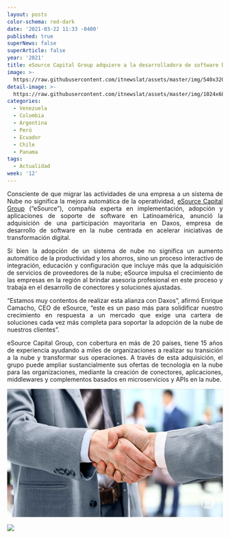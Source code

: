 ```yaml
---
layout: posts
color-schema: red-dark
date: '2021-03-22 11:33 -0400'
published: true
superNews: false
superArticle: false
year: '2021'
title: eSource Capital Group adquiere a la desarrolladora de software Daxos
image: >-
  https://raw.githubusercontent.com/itnewslat/assets/master/img/540x320/CheckHand-p.jpg
detail-image: >-
  https://raw.githubusercontent.com/itnewslat/assets/master/img/1024x680/CheckHand-g.jpg
categories:
  - Venezuela
  - Colombia
  - Argentina
  - Perú
  - Ecuador
  - Chile
  - Panama
tags:
  - Actualidad
week: '12'
---
```


<p style="text-align: justify;">Consciente de que migrar las actividades de una empresa a un sistema de Nube no significa la mejora automática de la operatividad, <a href="https://www.esourcecapital.com/">eSource Capital Group</a> (“eSource”), compañía experta en implementación, adopción y aplicaciones de soporte de software en Latinoamérica, anunció la adquisición de una participación mayoritaria en Daxos, empresa de desarrollo de software en la nube centrada en acelerar iniciativas de transformación digital.</p>
<p style="text-align: justify;">Si bien la adopción de un sistema de nube no significa un aumento automático de la productividad y los ahorros, sino un proceso interactivo de integración, educación y configuración que incluye más que la adquisición de servicios de proveedores de la nube; eSource impulsa el crecimiento de las empresas en la región al brindar asesoría profesional en este proceso y trabaja en el desarrollo de conectores y soluciones ajustadas.</p>
<p style="text-align: justify;">“Estamos muy contentos de realizar esta alianza con Daxos”, afirmó Enrique Camacho, CEO de eSource, “este es un paso más para solidificar nuestro crecimiento en respuesta a un mercado que exige una cartera de soluciones cada vez más completa para soportar la adopción de la nube de nuestros clientes”.</p>
<p style="text-align: justify;">eSource Capital Group, con cobertura en más de 20 países, tiene 15 años de experiencia ayudando a miles de organizaciones a realizar su transición a la nube y transformar sus operaciones. A través de esta adquisición, el grupo puede ampliar sustancialmente sus ofertas de tecnología en la nube para las organizaciones, mediante la creación de conectores, aplicaciones, middlewares y complementos basados en microservicios y APIs en la nube.</p>

![](https://raw.githubusercontent.com/itnewslat/assets/master/img/540x320/CheckHand-p.jpg)

<img src="https://tracker.metricool.com/c3po.jpg?hash=56f88a41e39ab42c063cc51676587a04"/>